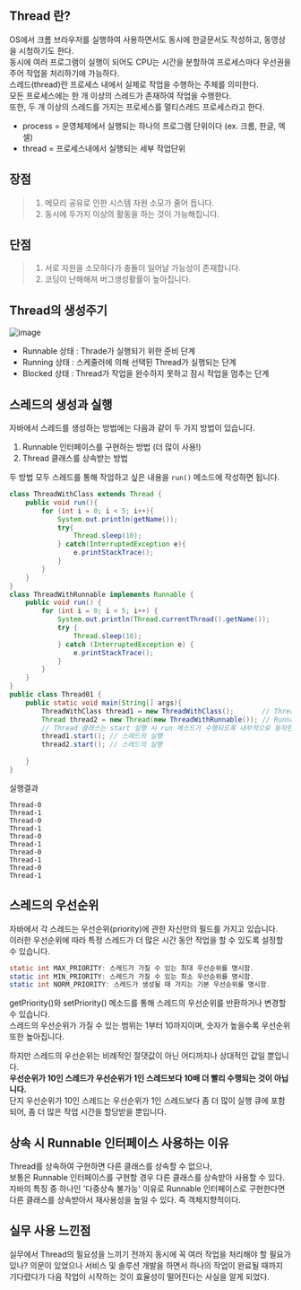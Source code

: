 ## Thread 란?
OS에서 크롬 브라우저를 실행하여 사용하면서도 동시에 한글문서도 작성하고, 동영상을 시청하기도 한다. <br>
동시에 여러 프로그램이 실행이 되어도 CPU는 시간을 분할하여 프로세스마다 우선권을 주어 작업을 처리하기에 가능하다. <br>
스레드(thread)란 프로세스 내에서 실제로 작업을 수행하는 주체를 의미한다. <br>
모든 프로세스에는 한 개 이상의 스레드가 존재하여 작업을 수행한다. <br>
또한, 두 개 이상의 스레드를 가지는 프로세스를 멀티스레드 프로세스라고 한다.

* process = 운영체제에서 실행되는 하나의 프로그램 단위이다 (ex. 크롬, 한글, 엑셀)
* thread = 프로세스내에서 실행되는 세부 작업단위

## 장점
> 1. 메모리 공유로 인한 시스템 자원 소모가 줄어 듭니다.
> 2. 동시에 두가지 이상의 활동을 하는 것이 가능해집니다.

## 단점
> 1. 서로 자원을 소모하다가 충돌이 일어날 가능성이 존재합니다.
> 2. 코딩이 난해해져 버그생성활률이 높아집니다.

## Thread의 생성주기
![image](https://github.com/jinjucha/jinjucha.github.io/assets/46393932/af77a605-8cec-4262-ae12-c53af0ed34e9)
* Runnable 상태 : Thrade가 실행되기 위한 준비 단계
* Running 상태 : 스케줄러에 의해 선택된 Thread가 실행되는 단계
* Blocked 상태 : Thread가 작업을 완수하지 못하고 잠시 작업을 멈추는 단계

## 스레드의 생성과 실행
자바에서 스레드를 생성하는 방법에는 다음과 같이 두 가지 방법이 있습니다.  
1. Runnable 인터페이스를 구현하는 방법 (더 많이 사용!)
2. Thread 클래스를 상속받는 방법

두 방법 모두 스레드를 통해 작업하고 싶은 내용을 `run()` 메소드에 작성하면 됩니다.

```java
class ThreadWithClass extends Thread {
    public void run(){
        for (int i = 0; i < 5; i++){
            System.out.println(getName());
            try{
                Thread.sleep(10);
            } catch(InterruptedException e){
                e.printStackTrace();
            }
        }
    }
}
class ThreadWithRunnable implements Runnable {
    public void run() {
        for (int i = 0; i < 5; i++) {
            System.out.println(Thread.currentThread().getName());
            try {
                Thread.sleep(10);
            } catch (InterruptedException e) {
                e.printStackTrace();
            }
        }
    }
}
public class Thread01 {
    public static void main(String[] args){
        ThreadWithClass thread1 = new ThreadWithClass();       // Thread 클래스를 상속받는 방법
        Thread thread2 = new Thread(new ThreadWithRunnable()); // Runnable 인터페이스를 구현하는 방법
        // Thread 클래스는 start 실행 시 run 메소드가 수행되도록 내부적으로 동작한다.
        thread1.start(); // 스레드의 실행
        thread2.start(); // 스레드의 실행
    
    }
}
```

실행결과
```
Thread-0
Thread-1
Thread-0
Thread-1
Thread-0
Thread-1
Thread-0
Thread-1
Thread-0
Thread-1
```

## 스레드의 우선순위
자바에서 각 스레드는 우선순위(priority)에 관한 자신만의 필드를 가지고 있습니다.  
이러한 우선순위에 따라 특정 스레드가 더 많은 시간 동안 작업을 할 수 있도록 설정할 수 있습니다.  

```java
static int MAX_PRIORITY: 스레드가 가질 수 있는 최대 우선순위를 명시함.
static int MIN_PRIORITY: 스레드가 가질 수 있는 최소 우선순위를 명시함.
static int NORM_PRIORITY: 스레드가 생성될 때 가지는 기본 우선순위를 명시함.
```
getPriority()와 setPriority() 메소드를 통해 스레드의 우선순위를 반환하거나 변경할 수 있습니다.  
스레드의 우선순위가 가질 수 있는 범위는 1부터 10까지이며, 숫자가 높을수록 우선순위 또한 높아집니다.

하지만 스레드의 우선순위는 비례적인 절댓값이 아닌 어디까지나 상대적인 값일 뿐입니다.  
**우선순위가 10인 스레드가 우선순위가 1인 스레드보다 10배 더 빨리 수행되는 것이 아닙니다.**  
단지 우선순위가 10인 스레드는 우선순위가 1인 스레드보다 좀 더 많이 실행 큐에 포함되어, 좀 더 많은 작업 시간을 할당받을 뿐입니다.

## 상속 시 Runnable 인터페이스 사용하는 이유
Thread를 상속하여 구현하면 다른 클래스를 상속할 수 없으나,<br>
보통은 Runnable 인터페이스를 구현할 경우 다른 클래스를 상속받아 사용할 수 있다.
자바의 특징 중 하나인 '다중상속 불가능' 이유로 Runnable 인터페이스로 구현한다면 <br>
다른 클래스를 상속받아서 재사용성을 높일 수 있다. 즉 객체지향적이다.


## 실무 사용 느낀점
실무에서 Thread의 필요성을 느끼기 전까지 동시에 꼭 여러 작업을 처리해야 할 필요가 있나? 
의문이 있었으나 서비스 및 솔루션 개발을 하면서 하나의 작업이 완료될 때까지 기다렸다가 
다음 작업이 시작하는 것이 효율성이 떨어진다는 사실을 알게 되었다.

